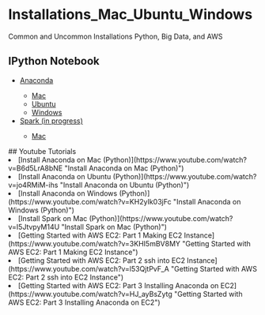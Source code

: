 # Installations_Mac_Ubuntu_Windows
Common and Uncommon Installations Python, Big Data, and AWS

## IPython Notebook
<ul>
  <li> <a href="https://github.com/mGalarnyk/Installations_Mac_Ubuntu_Windows/tree/master/Anaconda">Anaconda</a> </li>
    <ul>
      <li> <a href="https://github.com/mGalarnyk/Installations_Mac_Ubuntu_Windows/blob/master/Anaconda/Anaconda%20Install%20Instructions%20-%20Mac%20OS%20X.ipynb">Mac</a></li>
      <li> <a href="https://github.com/mGalarnyk/Installations_Mac_Ubuntu_Windows/blob/master/Anaconda/Anaconda_Install_Instructions_Ubuntu.ipynb">Ubuntu</a> </li>
      <li> <a href="https://github.com/mGalarnyk/Installations_Mac_Ubuntu_Windows/blob/master/Anaconda/Anaconda_Install_Instructions_Windows.ipynb">Windows</a> </li>
    </ul>
  <li><a href="https://github.com/mGalarnyk/Installations_Mac_Ubuntu_Windows/tree/master/Spark">Spark (in progress)</a></li>
    <ul>
      <li><a href="https://github.com/mGalarnyk/Installations_Mac_Ubuntu_Windows/blob/master/Spark/Install_Apache_Spark_PySpark_Mac.ipynb">Mac</a></li>
    </ul>
</ul> 
## Youtube Tutorials
<li>[Install Anaconda on Mac (Python)](https://www.youtube.com/watch?v=B6d5LrA8bNE "Install Anaconda on Mac (Python)")</li>
<li>[Install Anaconda on Ubuntu (Python)](https://www.youtube.com/watch?v=jo4RMiM-ihs "Install Anaconda on Ubuntu (Python)")</li>
<li>[Install Anaconda on Windows (Python)](https://www.youtube.com/watch?v=KH2yIk03jFc "Install Anaconda on Windows (Python)")</li>
<li>[Install Spark on Mac (Python)](https://www.youtube.com/watch?v=I5JtvpyM14U "Install Spark on Mac (Python)")</li>

<li>[Getting Started with AWS EC2: Part 1 Making EC2 Instance](https://www.youtube.com/watch?v=3KHI5mBV8MY "Getting Started with AWS EC2: Part 1 Making EC2 Instance")</li>
<li>[Getting Started with AWS EC2: Part 2 ssh into EC2 Instance](https://www.youtube.com/watch?v=l53QjtPvF_A "Getting Started with AWS EC2: Part 2 ssh into EC2 Instance")</li>
<li>[Getting Started with AWS EC2: Part 3 Installing Anaconda on EC2](https://www.youtube.com/watch?v=HJ_ayBsZytg "Getting Started with AWS EC2: Part 3 Installing Anaconda on EC2")</li>

